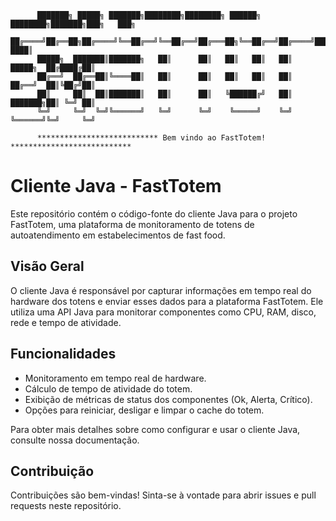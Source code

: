           ███████╗ █████╗ ███████╗████████╗████████╗ ██████╗ ████████╗███████╗███╗   ███╗
          ██╔════╝██╔══██╗██╔════╝╚══██╔══╝╚══██╔══╝██╔═══██╗╚══██╔══╝██╔════╝████╗ ████║
          █████╗  ███████║███████╗   ██║      ██║   ██║   ██║   ██║   █████╗  ██╔████╔██║
          ██╔══╝  ██╔══██║╚════██║   ██║      ██║   ██║   ██║   ██║   ██╔══╝  ██║╚██╔╝██║
          ██║     ██║  ██║███████║   ██║      ██║   ╚██████╔╝   ██║   ███████╗██║ ╚═╝ ██║
          ╚═╝     ╚═╝  ╚═╝╚══════╝   ╚═╝      ╚═╝    ╚═════╝    ╚═╝   ╚══════╝╚═╝     ╚═╝
                         
          *************************** Bem vindo ao FastTotem! ***************************
# Cliente Java - FastTotem

Este repositório contém o código-fonte do cliente Java para o projeto FastTotem, uma plataforma de monitoramento de totens de autoatendimento em estabelecimentos de fast food.

## Visão Geral

O cliente Java é responsável por capturar informações em tempo real do hardware dos totens e enviar esses dados para a plataforma FastTotem. Ele utiliza uma API Java para monitorar componentes como CPU, RAM, disco, rede e tempo de atividade.

## Funcionalidades

- Monitoramento em tempo real de hardware.
- Cálculo de tempo de atividade do totem.
- Exibição de métricas de status dos componentes (Ok, Alerta, Crítico).
- Opções para reiniciar, desligar e limpar o cache do totem.

Para obter mais detalhes sobre como configurar e usar o cliente Java, consulte nossa documentação.

## Contribuição

Contribuições são bem-vindas! Sinta-se à vontade para abrir issues e pull requests neste repositório.
